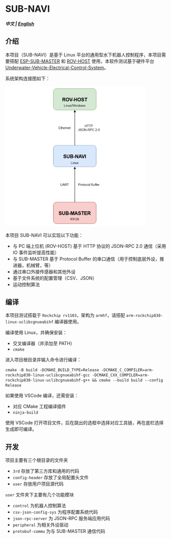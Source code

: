 # SUB-NAVI

***中文 | [English](README_EN.md)***

## 介绍

本项目（SUB-NAVI）是基于 Linux 平台的通用型水下机器人控制程序，本项目需要搭配 [ESP-SUB-MASTER](https://github.com/sfxfs/esp-sub-master) 和 [ROV-HOST](https://github.com/bohonghuang/rov-host) 使用，本软件测试基于硬件平台 [Underwater-Vehicle-Electrical-Control-System](https://github.com/SFerret/Underwater-Vehicle-Electrical-Control-System)。

系统架构连接图如下：

<img src="./doc/arch.png" style="zoom: 67%;" />

本项目 SUB-NAVI 可以实现以下功能：

- 与 PC 端上位机 (ROV-HOST) 基于 HTTP 协议的 JSON-RPC 2.0 通信（采用 IO 事件监听提高性能）
- 与 SUB-MASTER 基于 Protocol Buffer 的串口通信（用于控制底层外设，推进器，机械臂，等）
- 通过串口外接传感器和其他外设
- 基于文件系统的配置管理（CSV、JSON）
- 运动控制算法

## 编译

本项目测试搭载于 `Rockchip rv1103`，架构为 `armhf`，请搭配 `arm-rockchip830-linux-uclibcgnueabihf` 编译器使用。

编译使用 Linux，并确保安装：

- 交叉编译器（并添加至 PATH）
- `cmake`

进入项目根目录并输入命令进行编译：

```shell
cmake -B build -DCMAKE_BUILD_TYPE=Release -DCMAKE_C_COMPILER=arm-rockchip830-linux-uclibcgnueabihf-gcc -DCMAKE_CXX_COMPILER=arm-rockchip830-linux-uclibcgnueabihf-g++ && cmake --build build --config Release
```

如果使用 VSCode 编译，还需安装：

- 对应 CMake 工程编译插件
- `ninja-build`

使用 VSCode 打开项目文件，后在跳出的选框中选择对应工具链，再在底栏选择生成即可编译。

## 开发

项目主要有三个根目录的文件夹

- `3rd` 存放了第三方库和通用的代码
- `config-header` 存放了全局配置头文件
- `user` 存放用户项目源代码

`user` 文件夹下主要有几个功能模块

- `control` 为机器人控制算法
- `csv-json-config-sys` 为程序配置系统代码
- `json-rpc-server` 为 JSON-RPC 服务端应用代码
- `peripheral` 为相关外设驱动
- `protobuf-commu` 为与 SUB-MASTER 通信代码